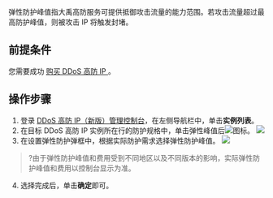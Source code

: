 
弹性防护峰值指大禹高防服务可提供抵御攻击流量的能力范围。若攻击流量超过最高防护峰值，则被攻击 IP 将触发封堵。

## 前提条件
您需要成功 [购买 DDoS 高防 IP ](https://cloud.tencent.com/document/product/1014/44082)。

## 操作步骤
1. 登录  [DDoS 高防 IP（新版）管理控制台](https://console.cloud.tencent.com/ddos/antiddos-advanced/package)，在左侧导航栏中，单击**实例列表**。
2. 在目标 DDoS 高防 IP 实例所在行的防护规格中，单击弹性峰值后![](https://main.qcloudimg.com/raw/0d61340e307035f9cb9443e48c8a5dfd.png)图标。
![](https://qcloudimg.tencent-cloud.cn/raw/1cce103ab6fd8b8a9db7a5e462d6cade.png)
3. 在设置弹性防护弹框中，根据实际防护需求选择弹性防护峰值。
![](https://main.qcloudimg.com/raw/08dcb5f593e30e51c430fbebeb37825e.png)
>?由于弹性防护峰值和费用受到不同地区以及不同版本的影响，实际弹性防护峰值和费用以控制台显示为准。
>
4. 选择完成后，单击**确定**即可。
